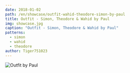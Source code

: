 ```yaml
---
date: 2018-01-02
path: /en/showcase/outfit-wahid-theodore-simon-by-paul
title: Outfit - Simon, Theodore & Wahid by Paul
img: showcase.jpg
caption: "Outfit - Simon, Theodore & Wahid by Paul"
patterns:
  - simon
  - wahid
  - theodore
author: Tiger751023
---
```


![Outfit by Paul](/img/showcase/outfit-wahid-theodore-simon-by-paul/high_back.jpg)